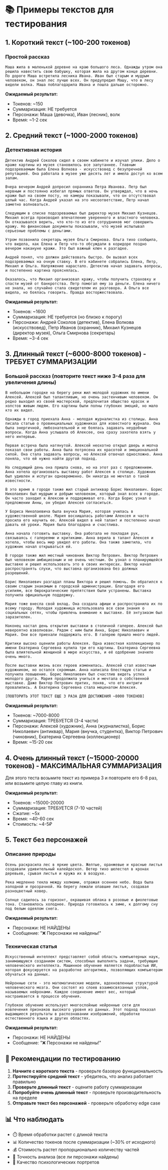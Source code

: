 # 📚 Примеры текстов для тестирования

## 1. Короткий текст (~100-200 токенов)

### Простой рассказ
```
Маша жила в маленькой деревне на краю большого леса. Однажды утром она решила навестить свою бабушку, которая жила на другом конце деревни. По дороге Маша встретила лесника Ивана. Иван был старым и мудрым человеком, он знал лес лучше всех. Он предупредил Машу, что в лесу видели волка. Маша поблагодарила Ивана и пошла дальше осторожно.
```

**Ожидаемый результат:**
- Токенов: ~150
- Суммаризация: НЕ требуется
- Персонажи: Маша (девочка), Иван (лесник), волк
- Время: ~1-2 сек

## 2. Средний текст (~1000-2000 токенов)

### Детективная история
```
Детектив Андрей Соколов сидел в своем кабинете и изучал улики. Дело о краже картины из музея становилось все запутаннее. Главным подозреваемым была Елена Волкова - искусствовед с безупречной репутацией. Она работала в музее уже десять лет и имела доступ ко всем залам.

Вчера вечером Андрей допросил охранника Петра Иванова. Петр был нервным и постоянно избегал прямых ответов. Он утверждал, что в ночь кражи был на своем посту, но камеры показывали, что он отсутствовал целый час. Когда Андрей указал на это несоответствие, Петр начал заметно волноваться.

Следующим в списке подозреваемых был директор музея Михаил Кузнецов. Михаил всегда производил впечатление уверенного и властного человека. Он отказывался верить, что кто-то из его сотрудников мог совершить кражу. Но финансовые документы показывали, что музей испытывал серьезные проблемы с деньгами.

Утром позвонила секретарь музея Ольга Смирнова. Ольга тихо сообщила, что видела, как Елена и Петр что-то обсуждали в коридоре поздно вечером накануне кражи. Это был важный ключ к разгадке.

Андрей понял, что должен действовать быстро. Он вызвал всех подозреваемых на очную ставку. В его кабинете собрались Елена, Петр, Михаил и Ольга. Напряжение нарастало. Детектив начал задавать вопросы, и постепенно картина прояснялась.

Оказалось, что Михаил организовал кражу, чтобы получить страховку и спасти музей от банкротства. Петр помогал ему за деньги. Елена ничего не знала, но случайно стала свидетелем их разговора. А Ольга все видела, но боялась говорить. Правда восторжествовала.
```

**Ожидаемый результат:**
- Токенов: ~1600
- Суммаризация: НЕ требуется (но близко к порогу)
- Персонажи: Андрей Соколов (детектив), Елена Волкова (искусствовед), Петр Иванов (охранник), Михаил Кузнецов (директор музея), Ольга Смирнова (секретарь)
- Время: ~3-4 сек

## 3. Длинный текст (~6000-8000 токенов) - ТРЕБУЕТ СУММАРИЗАЦИИ

### Большой рассказ (повторите текст ниже 3-4 раза для увеличения длины)

```
В небольшом городке на берегу реки жил молодой художник по имени Алексей. Алексей был талантливым, но очень застенчивым человеком. Он редко выходил из своей мастерской, предпочитая общество красок и холстов живым людям. Его картины были полны глубоких эмоций, но мало кто их видел.

Однажды в город приехала Анна - молодая журналистка из столицы. Анна писала статью о провинциальных художниках для известного журнала. Она была энергичной, любознательной и не боялась задавать неудобные вопросы. Когда Анна услышала об Алексее, она сразу захотела взять у него интервью.

Первая встреча была натянутой. Алексей неохотно открыл дверь и молча показал свои работы. Анна была потрясена их красотой и эмоциональной силой. Она стала задавать вопросы, но Алексей отвечал односложно. Анна поняла, что ей нужно найти другой подход.

На следующий день она пришла снова, но на этот раз с предложением. Анна хотела организовать выставку работ Алексея в столице. Художник был удивлен и испуган одновременно. Он никогда не мечтал о такой известности.

В это время в городе также жил старый антиквар Борис Николаевич. Борис Николаевич был мудрым и добрым человеком, который знал всех в городе. Он часто заходил к Алексею и поддерживал его. Когда Борис узнал о предложении Анны, он убедил Алексея согласиться.

У Бориса Николаевича была внучка Мария, которая училась в художественной школе. Мария восхищалась работами Алексея и часто просила его научить ее. Алексей видел в ней талант и постепенно начал давать ей уроки. Мария была благодарна и счастлива.

Анна начала готовить выставку. Она работала не покладая рук, связываясь с галереями и критиками. Анна верила в талант Алексея и хотела, чтобы весь мир увидел его работы. Она также заметила, что художник начал открываться ей.

В городе также жил местный чиновник Виктор Петрович. Виктор Петрович был человеком амбициозным и не очень честным. Он узнал о планирующейся выставке и решил использовать это в своих интересах. Виктор начал распространять слухи, что выставка организована без должных разрешений.

Борис Николаевич разгадал планы Виктора и решил помочь. Он обратился к своим старым знакомым в городской администрации. Благодаря его усилиям, все бюрократические препятствия были устранены. Выставка получила официальную поддержку.

Мария тоже внесла свой вклад. Она создала афиши и распространила их по всему городу. Молодая художница использовала все свои знания о социальных сетях, чтобы привлечь внимание к выставке. Её энтузиазм был заразителен.

Наконец настал день открытия выставки в столичной галерее. Алексей был невероятно взволнован. Рядом с ним были Анна, Борис Николаевич и Мария. Они все приехали поддержать его. В галерею пришло много людей.

Критики высоко оценили работы Алексея. Одна известная коллекционер по имени Екатерина Сергеевна купила три его картины. Екатерина Сергеевна была влиятельной женщиной в мире искусства, и её одобрение значило очень много.

После выставки жизнь всех героев изменилась. Алексей стал известным художником, но остался скромным. Анна написала блестящую статью и получила повышение. Борис Николаевич был счастлив видеть успех молодого друга. Мария продолжила учиться и мечтала о собственной выставке. Даже Виктор Петрович притих, поняв, что его интриги провалились. А Екатерина Сергеевна стала меценатом Алексея.

[ПОВТОРИТЬ ЭТОТ ТЕКСТ ЕЩЕ 3 РАЗА ДЛЯ ДОСТИЖЕНИЯ ~8000 ТОКЕНОВ]
```

**Ожидаемый результат:**
- Токенов: ~7000-8000
- Суммаризация: ТРЕБУЕТСЯ (3-4 части)
- Персонажи: Алексей (художник), Анна (журналистка), Борис Николаевич (антиквар), Мария (внучка, студентка), Виктор Петрович (чиновник), Екатерина Сергеевна (коллекционер)
- Время: ~15-20 сек

## 4. Очень длинный текст (~15000-20000 токенов) - МАКСИМАЛЬНАЯ СУММАРИЗАЦИЯ

Для этого теста возьмите текст из примера 3 и повторите его 6-8 раз, или возьмите целую главу из книги.

**Ожидаемый результат:**
- Токенов: ~15000-20000
- Суммаризация: ТРЕБУЕТСЯ (7-10 частей)
- Сжатие: ~5x
- Время: ~40-60 сек
- Стоимость: ~4-5₽

## 5. Текст без персонажей

### Описание природы
```
Осень раскрасила лес в яркие цвета. Желтые, оранжевые и красные листья создавали удивительный калейдоскоп. Ветер тихо шелестел в кронах деревьев, срывая листья и кружа их в воздухе.

Река медленно текла между холмами, отражая осеннее небо. Вода была холодной и прозрачной. На берегу лежали опавшие листья, создавая разноцветный ковер.

Солнце садилось за горизонт, окрашивая облака в розовые и фиолетовые тона. Становилось холоднее. Природа готовилась к зиме, к долгому сну под белым одеялом снега.
```

**Ожидаемый результат:**
- Персонажи: НЕ НАЙДЕНЫ
- Сообщение: "❌ Персонажи не найдены!"

### Техническая статья
```
Искусственный интеллект представляет собой область компьютерных наук, занимающуюся созданием систем, способных выполнять задачи, требующие человеческого интеллекта. Машинное обучение является подобластью ИИ, которая фокусируется на разработке алгоритмов, позволяющих компьютерам обучаться на данных.

Нейронные сети - это математические модели, вдохновленные структурой человеческого мозга. Они состоят из слоев взаимосвязанных узлов, называемых нейронами. Каждое соединение имеет вес, который настраивается в процессе обучения.

Глубокое обучение использует многослойные нейронные сети для извлечения признаков высокого уровня из данных. Этот подход показал выдающиеся результаты в распознавании изображений, обработке естественного языка и других областях.
```

**Ожидаемый результат:**
- Персонажи: НЕ НАЙДЕНЫ
- Сообщение: "❌ Персонажи не найдены!"

## 🎯 Рекомендации по тестированию

1. **Начните с короткого текста** - проверьте базовую функциональность
2. **Протестируйте средний текст** - убедитесь, что анализ работает правильно
3. **Проверьте длинный текст** - оцените работу суммаризации
4. **Попробуйте очень длинный текст** - проверьте производительность на пределе
5. **Отправьте текст без персонажей** - проверьте обработку edge case

## 📊 Что наблюдать

- ⏱️ Время обработки растет с длиной текста
- 📊 Количество токенов после суммаризации (~30% от исходного)
- 💰 Стоимость растет пропорционально количеству частей
- 🎯 Точность анализа (все ли персонажи найдены)
- 📝 Качество психологических портретов


